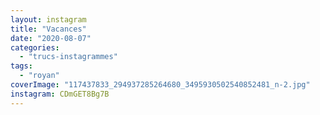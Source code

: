 ```yaml
---
layout: instagram
title: "Vacances"
date: "2020-08-07"
categories: 
  - "trucs-instagrammes"
tags:
  - "royan"
coverImage: "117437833_294937285264680_3495930502540852481_n-2.jpg"
instagram: CDmGET8Bg7B
---
```

